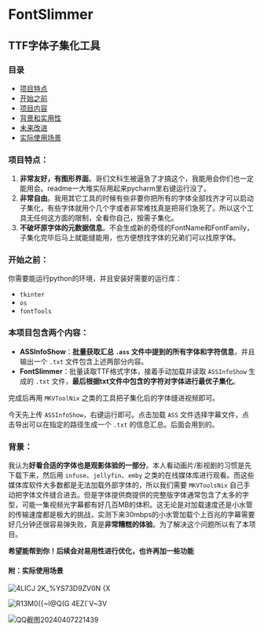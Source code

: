 # FontSlimmer
## TTF字体子集化工具

### 目录
- [项目特点](#特点)
- [开始之前](#开始之前)
- [项目内容](#本项目包含两个内容)
- [背景和实用性](#背景)
- [未来改进](#以后还会改进的)
- [实际使用场景](#附实际使用场景)

### 项目特点：
1. **非常友好，有图形界面**。哥们文科生被逼急了才搞这个，我能用会你们也一定能用会。readme一大堆实际用起来pycharm里右键运行没了。
2. **非常自由**。我用其它工具的时候有些非要你把所有的字体全部找齐才可以启动子集化，有些字体就用个几个字或者非常难找真是把哥们急死了。所以这个工具无任何这方面的限制，全看你自己，按需子集化。
3. **不破坏原字体的元数据信息**。不会生成新的奇怪的FontName和FontFamily，子集化完毕后马上就能缝能用，也方便想找字体的兄弟们可以找原字体。

### 开始之前：
你需要能运行python的环境，并且安装好需要的运行库：
- `tkinter`
- `os`
- `fontTools`

### 本项目包含两个内容：
- **ASSInfoShow**：**批量获取汇总 `.ass` 文件中提到的所有字体和字符信息**，并且输出一个 `.txt` 文件包含上述两部分内容。
- **FontSlimmer**：批量读取TTF格式字体，接着手动加载并读取 `ASSInfoShow` 生成的 `.txt` 文件，**最后根据txt文件中包含的字符对字体进行最优子集化**。

完成后再用 `MKVToolNix` 之类的工具把子集化后的字体缝进视频即可。

今天先上传 `ASSInfoShow`，右键运行即可。点击加载 `ASS` 文件选择字幕文件，点击导出可以在指定的路径生成一个 `.txt` 的信息汇总。后面会用到的。

### 背景：
我认为**好看合适的字体也是观影体验的一部分**。本人看动画片/影视剧的习惯是先下载下来，然后用 `infuse`、`jellyfin`、`emby` 之类的在线媒体库进行观看。而这些媒体库软件大多数都是无法加载外部字体的，所以我们需要 `MKVToolsNix` 自己手动把字体文件缝合进去。但是字体提供商提供的完整版字体通常包含了太多的字型，可能一集视频光字幕都有好几百MB的体积。这无论是对加载速度还是小水管的传输速度都是极大的挑战，实测下来30mbps的小水管加载个上百兆的字幕需要好几分钟还很容易弹失败，真是**非常糟糕的体验**。为了解决这个问题所以有了本项目。

**希望能帮到你！后续会对易用性进行优化，也许再加一些功能**

#### 附：实际使用场景

![4LICJ 2K_%YS73D9ZV0N {X](https://github.com/NoChantingWaterMagic/FontSlimmer/assets/120241623/1f22c1dd-6c0a-467b-bd35-7943fe1238b9)

![R13M0({~I@Q(G 4EZ(`V~3V](https://github.com/NoChantingWaterMagic/FontSlimmer/assets/120241623/afef5caa-0f47-44a2-87a0-69f163f4c511)

![QQ截图20240407221439](https://github.com/NoChantingWaterMagic/FontSlimmer/assets/120241623/10322f1b-9cad-46a9-8c81-4f7f6820cf26)



